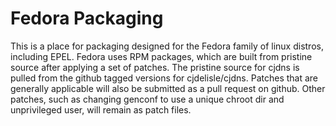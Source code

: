 # Fedora Packaging

This is a place for packaging designed for the Fedora family of linux distros,
including EPEL. Fedora uses RPM packages, which are built from pristine source
after applying a set of patches. The pristine source for cjdns is pulled from
the github tagged versions for cjdelisle/cjdns. Patches that are generally
applicable will also be submitted as a pull request on github. Other patches,
such as changing genconf to use a unique chroot dir and unprivileged user, will
remain as patch files.


